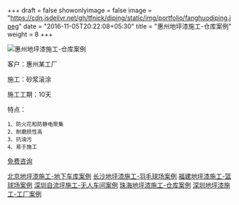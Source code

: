 +++
draft = false
showonlyimage = false
image = "https://cdn.jsdelivr.net/gh/tfnick/diping/static/img/portfolio/fanghuodiping.jpeg"
date = "2016-11-05T20:22:08+05:30"
title = "惠州地坪漆施工-仓库案例"
weight = 8
+++

![惠州地坪漆施工-仓库案例](https://cdn.jsdelivr.net/gh/tfnick/diping/static/img/portfolio/fanghuodiping.jpeg)

客户：惠州某工厂

施工：砂浆滚涂 

施工工期：10天

特点：

```
1、防火花和防静电聚集
2、耐磨损性高
3、抗油污
4、易于施工
```

[免费咨询](/contact/)

[北京地坪漆施工-地下车库案例](/portfolio/work9/)
[长沙地坪漆施工-羽毛球场案例](/portfolio/work8/)
[福建地坪漆施工-篮球场案例](/portfolio/work7/)
[深圳自流坪施工-无人车间案例](/portfolio/work5/)
[珠海地坪漆施工-仓库案例](/portfolio/work4/)
[深圳地坪漆施工-工厂案例](/portfolio/work3/)
